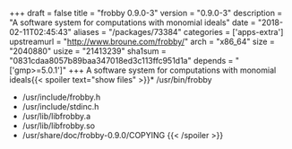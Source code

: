 +++
draft = false
title = "frobby 0.9.0-3"
version = "0.9.0-3"
description = "A software system for computations with monomial ideals"
date = "2018-02-11T02:45:43"
aliases = "/packages/73384"
categories = ['apps-extra']
upstreamurl = "http://www.broune.com/frobby/"
arch = "x86_64"
size = "2040880"
usize = "21413239"
sha1sum = "0831cdaa8057b89baa347018ed3c113ffc951d1a"
depends = "['gmp>=5.0.1']"
+++
A software system for computations with monomial ideals{{< spoiler text="show files" >}}* /usr/bin/frobby
* /usr/include/frobby.h
* /usr/include/stdinc.h
* /usr/lib/libfrobby.a
* /usr/lib/libfrobby.so
* /usr/share/doc/frobby-0.9.0/COPYING
{{< /spoiler >}}